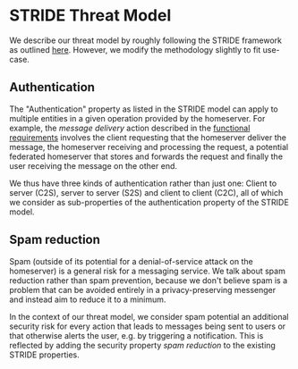 # STRIDE Threat Model

We describe our threat model by roughly following the STRIDE framework as outlined [here](https://www.securesoftware.nl/resources/FrameworkSecureSoftware_v1.pdf). However, we modify the methodology slightly to fit use-case.

## Authentication

The "Authentication" property as listed in the STRIDE model can apply to multiple entities in a given operation provided by the homeserver. For example, the _message delivery_ action described in the [functional requirements](../functional_requirements.md) involves the client requesting that the homeserver deliver the message, the homeserver receiving and processing the request, a potential federated homeserver that stores and forwards the request and finally the user receiving the message on the other end.

We thus have three kinds of authentication rather than just one: Client to server (C2S), server to server (S2S) and client to client (C2C), all of which we consider as sub-properties of the authentication property of the STRIDE model.

## Spam reduction

Spam (outside of its potential for a denial-of-service attack on the homeserver) is a general risk for a messaging service. We talk about spam reduction rather than spam prevention, because we don't believe spam is a problem that can be avoided entirely in a privacy-preserving messenger and instead aim to reduce it to a minimum.

In the context of our threat model, we consider spam potential an additional security risk for every action that leads to messages being sent to users or that otherwise alerts the user, e.g. by triggering a notification. This is reflected by adding the security property _spam reduction_ to the existing STRIDE properties.



